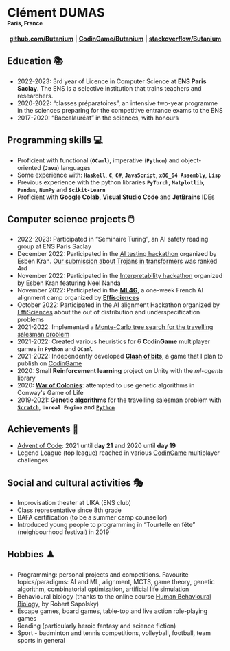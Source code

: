 # Clément DUMAS<br><div style="font-size:small">Paris, France</div>
<p style="text-align:center">
<a href="http://github.com/Butanium"><b>github.com/Butanium</b></a>
|
<a href="https://www.codingame.com/profile/b3168ed8b0bc58c683ae18284d2087e21969904"><b>CodinGame/Butanium</b></a>
|
<a href="https://stackoverflow.com/users/14309364/butanium"><b>stackoverflow/Butanium</b></a>
</p>



## Education 📚
- 2022-2023: 3rd year of Licence in Computer Science at **ENS Paris Saclay**. The ENS is a selective institution that trains teachers and researchers. 
- 2020-2022: “classes préparatoires”, an intensive two-year programme in the sciences preparing for the competitive entrance exams to the ENS  
- 2017-2020: “Baccalauréat” in the sciences, with honours


## Programming skills 💻
- Proficient with functional (**`OCaml`**), imperative (**`Python`**) and object-oriented (**`Java`**) languages
- Some experience with: **`Haskell`**, **`C`**, **`C#`**, **`JavaScript`**, **`x86_64 Assembly`**, **`Lisp`**
- Previous experience with the python libraries **`PyTorch`**, **`Matplotlib`**, **`Pandas`**, **`NumPy`** and **`Scikit-Learn`**
- Proficient with **Google Colab**, **Visual Studio Code** and **JetBrains** IDEs

## Computer science projects 🖱️
- 2022-2023: Participated in “Séminaire Turing”, an AI safety reading group at ENS Paris Saclay 
- December 2022: Participated in the [AI testing hackathon](https://itch.io/jam/aitest) organized by Esben Kran. [Our submission about Trojans in transformers](https://itch.io/jam/aitest/rate/1842319) was ranked 4rd
- November 2022: Participated in the [Interpretability hackathon](https://alignmentjam.com/post/join-the-interpretability-hackathon) organized by Esben Kran featuring Neel Nanda
- November 2022: Participated in the [**ML4G**](https://effisciences-research.notion.site/ML-for-Good-8b94525e6d98425083731a223b53b237), a one-week French AI alignment camp organized by [**Effisciences**](https://effisciences.org/)
- October 2022: Participated in the AI alignment Hackathon organized by [EffiSciences](https://www.effisciences.org/) about the out of distribution and underspecification problems
- 2021-2022: Implemented a [Monte-Carlo tree search for the travelling salesman problem](https://github.com/Butanium/monte-carlo-tree-search-TSP)
- 2021-2022: Created various heuristics for 6 **CodinGame** multiplayer games in **`Python`** and **`OCaml`**
- 2021-2022: Independently developed [**Clash of bits**](https://github.com/Butanium/clash-of-bits), a game that I plan to publish on [CodinGame](https://www.codingame.com/contribute/view/6587dcc2e3a07bd4696c16a3e63238b4a184)
- 2020: Small **Reinforcement learning** project on Unity with the *ml-agents* library
- 2020: [**War of Colonies**](https://github.com/Butanium/War-of-colonies): attempted to use genetic algorithms in Conway's Game of Life
- 2019-2021: **Genetic algorithms** for the travelling salesman problem with [**`Scratch`**](https://scratch.mit.edu/projects/288141249), **`Unreal Engine`** and [**`Python`**](https://github.com/Butanium/Genetic_algorithm_for_TSP_python)

## Achievements 🥇
- [Advent of Code](https://adventofcode.com/): 2021 until **day 21** and  2020 until **day 19**
- Legend League (top league) reached in various [CodinGame] multiplayer challenges
<!-- - : [Spring Challenge 2022], [Spring Challenge 2021], [Mad Pod Racing] -->

## Social and cultural activities 🎭
- Improvisation theater at LIKA (ENS club)
- Class representative since 8th grade 
- BAFA certification (to be a summer camp counsellor) 
- Introduced young people to programming in “Tourtelle en fête” (neighbourhood festival) in 2019

## Hobbies ♟️
- Programming: personal projects and competitions. Favourite topics/paradigms: AI and ML, alignment, MCTS, game theory, genetic algorithm, combinatorial optimization, artificial life simulation
- Behavioural biology (thanks to the online course [Human Behavioural Biology](https://www.youtube.com/playlist?list=PLqeYp3nxIYpF7dW7qK8OvLsVomHrnYNjD), by Robert Sapolsky) 
- Escape games, board games, table-top and live action role-playing games
- Reading (particularly heroic fantasy and science fiction)
- Sport - badminton and tennis competitions, volleyball, football, team sports in general

[CodinGame]: https://www.codingame.com
[Spring Challenge 2022]: https://www.codingame.com/multiplayer/bot-programming/spring-challenge-2022
[Mad Pod Racing]: https://www.codingame.com/multiplayer/bot-programming/mad-pod-racing
[Spring Challenge 2021]: https
